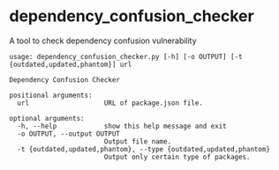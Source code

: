 # dependency_confusion_checker
A tool to check dependency confusion vulnerability 

```
usage: dependency_confusion_checker.py [-h] [-o OUTPUT] [-t {outdated,updated,phantom}] url

Dependency Confusion Checker

positional arguments:
  url                   URL of package.json file.

optional arguments:
  -h, --help            show this help message and exit
  -o OUTPUT, --output OUTPUT
                        Output file name.
  -t {outdated,updated,phantom}, --type {outdated,updated,phantom}
                        Output only certain type of packages.

```